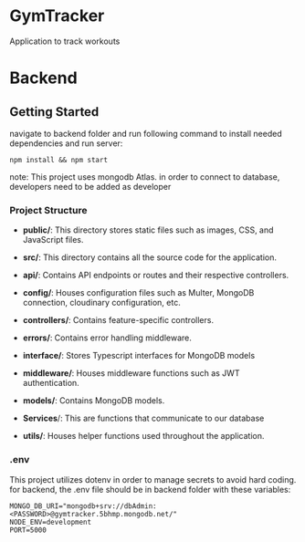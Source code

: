 # GymTracker
Application to track workouts

# Backend
## Getting Started
navigate to backend folder and run following command to install needed dependencies and run server: 

    npm install && npm start
note: This project uses mongodb Atlas. in order to connect to database, developers need to be added as developer 

### Project Structure

 -    **public/**: This directory stores static files such as images, CSS, and JavaScript files.
 
-   **src/**: This directory contains all the source code for the application.

-   **api/**: Contains API endpoints or routes and their respective controllers.

-   **config/**: Houses configuration files such as Multer, MongoDB connection, cloudinary configuration, etc.

-   **controllers/**: Contains feature-specific controllers.

-   **errors/**: Contains error handling middleware.

-   **interface/**: Stores Typescript interfaces for MongoDB models

-   **middleware/**: Houses middleware functions such as JWT authentication.

-   **models/**: Contains MongoDB models.

-   **Services**/: This are functions that communicate to our database

-   **utils/**: Houses helper functions used throughout the application.

### .env
This project utilizes dotenv in order to manage secrets to avoid hard coding. for backend, the .env file should be in backend folder with these variables:

    MONGO_DB_URI="mongodb+srv://dbAdmin:<PASSWORD>@gymtracker.5bhmp.mongodb.net/"
    NODE_ENV=development
    PORT=5000
